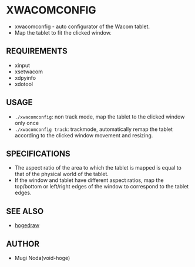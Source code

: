 # XWACOMCONFIG

- xwacomconfig - auto configurator of the Wacom tablet.
- Map the tablet to fit the clicked window.

## REQUIREMENTS
- xinput
- xsetwacom
- xdpyinfo
- xdotool

## USAGE
- `./xwacomconfig`: non track mode, map the tablet to the clicked window only once
- `./xwacomconfig track`: trackmode, automatically remap the tablet according to the clicked window movement and resizing.

## SPECIFICATIONS
- The aspect ratio of the area to which the tablet is mapped is equal to that of the physical world of the tablet.
- If the window and tablet have different aspect ratios, map the top/bottom or left/right edges of the window to correspond to the tablet edges.

## SEE ALSO
- [hogedraw](https://github.com/void-hoge/hogedraw)

## AUTHOR
- Mugi Noda(void-hoge)

